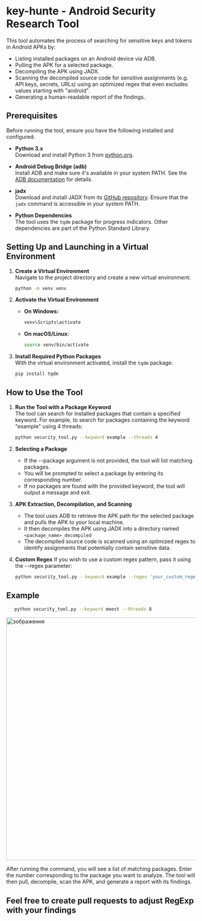 # key-hunte - Android Security Research Tool

This tool automates the process of searching for sensitive keys and tokens in Android APKs by:

- Listing installed packages on an Android device via ADB.
- Pulling the APK for a selected package.
- Decompiling the APK using JADX.
- Scanning the decompiled source code for sensitive assignments (e.g. API keys, secrets, URLs) using an optimized regex that even excludes values starting with "android".
- Generating a human-readable report of the findings.

## Prerequisites

Before running the tool, ensure you have the following installed and configured:

- **Python 3.x**  
  Download and install Python 3 from [python.org](https://www.python.org/).

- **Android Debug Bridge (adb)**  
  Install ADB and make sure it's available in your system PATH. See the [ADB documentation](https://developer.android.com/studio/command-line/adb) for details.

- **jadx**  
  Download and install JADX from its [GitHub repository](https://github.com/skylot/jadx). Ensure that the `jadx` command is accessible in your system PATH.

- **Python Dependencies**  
  The tool uses the `tqdm` package for progress indicators. Other dependencies are part of the Python Standard Library.

## Setting Up and Launching in a Virtual Environment

1. **Create a Virtual Environment**  
   Navigate to the project directory and create a new virtual environment:
   ```bash
   python -m venv venv
   ```
2. **Activate the Virtual Environment**  
   - **On Windows:**
     ```bash
     venv\Scripts\activate
     ```
   - **On macOS/Linux:**
     ```bash
     source venv/bin/activate
     ```

3. **Install Required Python Packages**  
   With the virtual environment activated, install the `tqdm` package:
   ```bash
   pip install tqdm
   ```

## How to Use the Tool

1. **Run the Tool with a Package Keyword**  
   The tool can search for installed packages that contain a specified keyword. For example, to search for packages containing the keyword "example" using 4 threads:
   ```bash
   python security_tool.py --keyword example --threads 4
   ```
2. **Selecting a Package**
   - If the --package argument is not provided, the tool will list matching packages.
   - You will be prompted to select a package by entering its corresponding number.
   - If no packages are found with the provided keyword, the tool will output a message and exit.

3. **APK Extraction, Decompilation, and Scanning**
   - The tool uses ADB to retrieve the APK path for the selected package and pulls the APK to your local machine.
   - It then decompiles the APK using JADX into a directory named `<package_name>_decompiled`
   - The decompiled source code is scanned using an optimized regex to identify assignments that potentially contain sensitive data.

4. **Custom Regex**
   If you wish to use a custom regex pattern, pass it using the --regex parameter:
   ```bash
   python security_tool.py --keyword example --regex 'your_custom_regex_here'
   ```

## Example

```bash
   python security_tool.py --keyword meest --threads 8
```
<img width="646" alt="зображення" src="https://github.com/user-attachments/assets/4fe3bea0-bcbf-4ee2-b561-382965a6dc65" />

After running the command, you will see a list of matching packages. Enter the number corresponding to the package you want to analyze. The tool will then pull, decompile, scan the APK, and generate a report with its findings.

## Feel free to create pull requests to adjust RegExp with your findings

